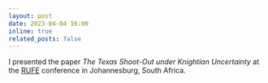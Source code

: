 ```yaml
---
layout: post
date: 2023-04-04 16:00
inline: true
related_posts: false
---
```


I presented the paper *The Texas Shoot-Out under Knightian Uncertainty* at the [RUFE](https://sites.google.com/view/risk-and-uncertainty-2023/home) conference in Johannesburg, South Africa.
